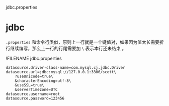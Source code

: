 <span class="title">jdbc.properties</span>

# jdbc

`.properties` 和命令行类似，原则上一行就是一个键值对，如果因为值太长需要折行继续编写，那么上一行的行尾需要加 `\` 表示本行还未结束 。

!FILENAME jdbc.properties
```properties
datasource.driver-class-name=com.mysql.cj.jdbc.Driver
datasource.url=jdbc:mysql://127.0.0.1:3306/scott\
    ?useUnicode=true\
    &characterEncoding=utf-8\
    &useSSL=true\
    &serverTimezone=UTC
datasource.username=root
datasource.password=123456
```
